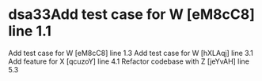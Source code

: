 # dsa33Add test case for W [eM8cC8] line 1.1
Add test case for W [eM8cC8] line 1.3
Add test case for W [hXLAqj] line 3.1
Add feature for X [qcuzoY] line 4.1
Refactor codebase with Z [jeYvAH] line 5.3
